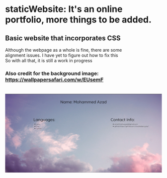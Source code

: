 # staticWebsite: It's an online portfolio, more things to be added.
## Basic website that incorporates CSS
Although the webpage as a whole is fine, there are some <br>
alignment issues. I have yet to figure out how to fix this <br>
So with all that, it is still a work in progress <br> 
### Also credit for the background image: https://wallpapersafari.com/w/EUsemF <br> <br> 
![Alt text](screenshot.PNG?raw=true "Title")
